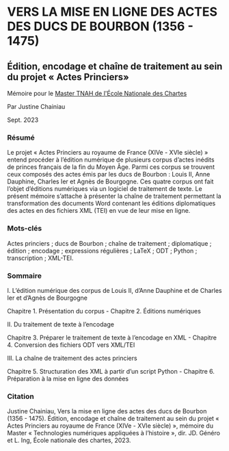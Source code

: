 # VERS LA MISE EN LIGNE DES ACTES DES DUCS DE BOURBON (1356 - 1475)
## Édition, encodage et chaîne de traitement au sein du projet « Actes Princiers»

Mémoire pour le [Master TNAH de l'École Nationale des Chartes](https://www.chartes.psl.eu/fr/cursus/master-technologies-numeriques-appliquees-histoire)

Par Justine Chainiau 

Sept. 2023 

### Résumé

Le projet « Actes Princiers au royaume de France (XIVe - XVIe siècle) » entend
procéder à l’édition numérique de plusieurs corpus d’actes inédits de princes français de
la fin du Moyen Âge. Parmi ces corpus se trouvent ceux composés des actes émis par les
ducs de Bourbon : Louis II, Anne Dauphine, Charles Ier et Agnès de Bourgogne.
Ces quatre corpus ont fait l’objet d’éditions numériques via un logiciel de traitement
de texte. Le présent mémoire s’attache à présenter la chaîne de traitement permettant
la transformation des documents Word contenant les éditions diplomatiques des actes en
des fichiers XML (TEI) en vue de leur mise en ligne.

### Mots-clés 
Actes princiers ; ducs de Bourbon ; chaîne de traitement ; diplomatique ; édition ; encodage ; expressions régulières ; LaTeX ; ODT ; Python ; transcription ; XML-TEI.

### Sommaire 

I. L’édition numérique des corpus de Louis II, d’Anne Dauphine et de Charles Ier et d’Agnès de Bourgogne

Chapitre 1. Présentation du corpus - Chapitre 2. Éditions numériques

II. Du traitement de texte à l’encodage

Chapitre 3. Préparer le traitement de texte à l’encodage en XML - Chapitre 4. Conversion des fichiers ODT vers XML/TEI

III. La chaîne de traitement des actes princiers

Chapitre 5. Structuration des XML à partir d’un script Python - Chapitre 6. Préparation à la mise en ligne des données

### Citation 

Justine Chainiau, Vers la mise en ligne des actes des ducs de Bourbon (1356 - 1475). Édition, encodage et chaîne de traitement au
sein du projet « Actes Princiers au royaume de France (XIVe - XVIe siècle) », mémoire du Master « Technologies numériques appliquées à l’histoire », dir. JD. Généro
et L. Ing, École nationale des chartes, 2023.
